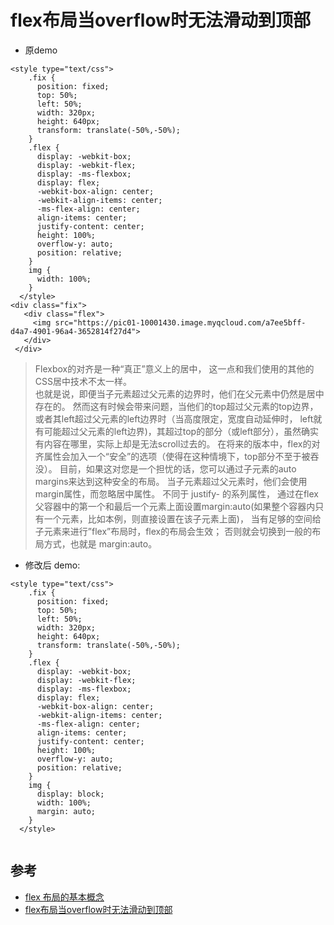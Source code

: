 # flex布局当overflow时无法滑动到顶部

- 原demo
```
<style type="text/css">
    .fix {
      position: fixed;
      top: 50%;
      left: 50%;
      width: 320px;
      height: 640px;
      transform: translate(-50%,-50%);
    }
    .flex {
      display: -webkit-box;
      display: -webkit-flex;
      display: -ms-flexbox;
      display: flex;
      -webkit-box-align: center;
      -webkit-align-items: center;
      -ms-flex-align: center;
      align-items: center;
      justify-content: center;
      height: 100%;
      overflow-y: auto;
      position: relative;
    }
    img {
      width: 100%;
    }
  </style>
<div class="fix">
   <div class="flex">
     <img src="https://pic01-10001430.image.myqcloud.com/a7ee5bff-d4a7-4901-96a4-3652814f27d4">
   </div>
 </div>

```

>Flexbox的对齐是一种“真正”意义上的居中， 这一点和我们使用的其他的CSS居中技术不太一样。  
也就是说，即便当子元素超过父元素的边界时，他们在父元素中仍然是居中存在的。
然而这有时候会带来问题，当他们的top超过父元素的top边界，或者其left超过父元素的left边界时（当高度限定，宽度自动延伸时，
left就有可能超过父元素的left边界)，其超过top的部分（或left部分），虽然确实有内容在哪里，实际上却是无法scroll过去的。
在将来的版本中，flex的对齐属性会加入一个“安全”的选项（使得在这种情境下，top部分不至于被吞没）。
目前，如果这对您是一个担忧的话，您可以通过子元素的auto margins来达到这种安全的布局。
当子元素超过父元素时，他们会使用margin属性，而忽略居中属性。
不同于 justify- 的系列属性，
通过在flex父容器中的第一个和最后一个元素上面设置margin:auto(如果整个容器内只有一个元素，比如本例，则直接设置在该子元素上面)，
当有足够的空间给子元素来进行”flex”布局时，flex的布局会生效；
否则就会切换到一般的布局方式，也就是 margin:auto。

- 修改后 demo:
```
<style type="text/css">
    .fix {
      position: fixed;
      top: 50%;
      left: 50%;
      width: 320px;
      height: 640px;
      transform: translate(-50%,-50%);
    }
    .flex {
      display: -webkit-box;
      display: -webkit-flex;
      display: -ms-flexbox;
      display: flex;
      -webkit-box-align: center;
      -webkit-align-items: center;
      -ms-flex-align: center;
      align-items: center;
      justify-content: center;
      height: 100%;
      overflow-y: auto;
      position: relative;
    }
    img {
      display: block;
      width: 100%;
      margin: auto;
    }
  </style>
  
```

## 参考
- [flex 布局的基本概念](https://developer.mozilla.org/zh-CN/docs/Web/CSS/CSS_Flexible_Box_Layout/Basic_Concepts_of_Flexbox)
- [flex布局当overflow时无法滑动到顶部](http://codingfishman.github.io/2016/05/21/flex%E5%B8%83%E5%B1%80%E5%BD%93overflow%E6%97%B6%E6%97%A0%E6%B3%95%E6%BB%91%E5%8A%A8%E5%88%B0%E9%A1%B6%E9%83%A8/)
